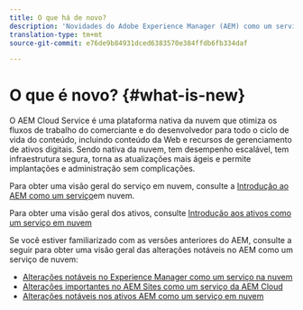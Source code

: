 ```yaml
---
title: O que há de novo?
description: 'Novidades do Adobe Experience Manager (AEM) como um serviço em nuvem. '
translation-type: tm+mt
source-git-commit: e76de9b84931dced6383570e384ffdb6fb334daf

---
```



# O que é novo? {#what-is-new}

<!-- For the pre-release of Adobe Experience Manager (AEM) as a Cloud Service everything is new. -->

O AEM Cloud Service é uma plataforma nativa da nuvem que otimiza os fluxos de trabalho do comerciante e do desenvolvedor para todo o ciclo de vida do conteúdo, incluindo conteúdo da Web e recursos de gerenciamento de ativos digitais. Sendo nativa da nuvem, tem desempenho escalável, tem infraestrutura segura, torna as atualizações mais ágeis e permite implantações e administração sem complicações.

Para obter uma visão geral do serviço em nuvem, consulte a [Introdução ao AEM como um serviço](/help/overview/introduction.md)em nuvem.

<!-- Please link to introduction or what's new of Sites. -->

Para obter uma visão geral dos ativos, consulte [Introdução aos ativos como um serviço em nuvem](/help/assets/overview.md)

Se você estiver familiarizado com as versões anteriores do AEM, consulte a seguir para obter uma visão geral das alterações notáveis no AEM como um serviço de nuvem:

* [Alterações notáveis no Experience Manager como um serviço na nuvem](/help/release-notes/aem-cloud-changes.md)
* [Alterações importantes no AEM Sites como um serviço da AEM Cloud](/help/sites-cloud/sites-cloud-changes.md)
* [Alterações notáveis nos ativos AEM como um serviço em nuvem](/help/assets/assets-cloud-changes.md)

